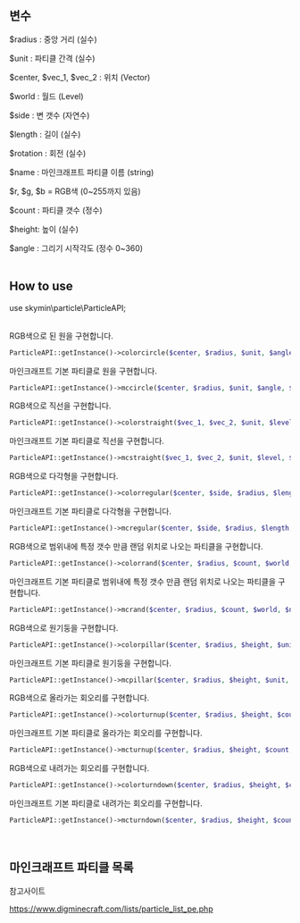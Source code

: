 ## 변수

$radius : 중앙 거리 (실수)

$unit : 파티클 간격 (실수)

$center, $vec_1, $vec_2 : 위치 (Vector)

$world : 월드 (Level)

$side : 변 갯수 (자연수)

$length : 길이 (실수)

$rotation : 회전 (실수)

$name : 마인크래프트 파티클 이름 (string)

$r, $g, $b = RGB색 (0~255까지 있음)

$count : 파티클 갯수 (정수)

$height: 높이 (실수)

$angle : 그리기 시작각도 (정수 0~360)
</br>
</br>
## How to use

use skymin\particle\ParticleAPI;
</br>
</br>

RGB색으로 된 원을 구현합니다.

```php
ParticleAPI::getInstance()->colorcircle($center, $radius, $unit, $angle, $world, $r, $g, $b);
```

마인크래프트 기본 파티클로 원을 구현합니다.

```php
ParticleAPI::getInstance()->mccircle($center, $radius, $unit, $angle, $world, $name);
```

RGB색으로 직선을 구현합니다.

```php
ParticleAPI::getInstance()->colorstraight($vec_1, $vec_2, $unit, $level, $r, $g, $b);
```

마인크래프트 기본 파티클로 직선을 구현합니다.

```php
ParticleAPI::getInstance()->mcstraight($vec_1, $vec_2, $unit, $level, $name);
```

RGB색으로 다각형을 구현합니다.

```php
ParticleAPI::getInstance()->colorregular($center, $side, $radius, $length, $unit, $rotation, $level, $r, $g, $b);
```

마인크래프트 기본 파티클로 다각형을 구현합니다.

```php
ParticleAPI::getInstance()->mcregular($center, $side, $radius, $length, $unit, $rotation, $level, $name);
```

RGB색으로 범위내에 특정 갯수 만큼 랜덤 위치로 나오는 파티클을 구현합니다.

```php
ParticleAPI::getInstance()->colorrand($center, $radius, $count, $world, $r, $g, $b);
```

마인크래프트 기본 파티클로 범위내에 특정 갯수 만큼 랜덤 위치로 나오는 파티클을 구현합니다.

```php
ParticleAPI::getInstance()->mcrand($center, $radius, $count, $world, $name);
```

RGB색으로 원기둥을 구현합니다.

```php
ParticleAPI::getInstance()->colorpillar($center, $radius, $height, $unit, $angle, $world, $r, $g, $b);
```

마인크래프트 기본 파티클로 원기둥을 구현합니다.

```php
ParticleAPI::getInstance()->mcpillar($center, $radius, $height, $unit, $angle, $world, $name);
```

RGB색으로 올라가는 회오리를 구현합니다.

```php
ParticleAPI::getInstance()->colorturnup($center, $radius, $height, $count, $unit, $world, $r, $g, $b);
```

마인크래프트 기본 파티클로 올라가는 회오리를 구현합니다.

```php
ParticleAPI::getInstance()->mcturnup($center, $radius, $height, $count, $unit, $world, $name);
```

RGB색으로 내려가는 회오리를 구현합니다.

```php
ParticleAPI::getInstance()->colorturndown($center, $radius, $height, $count, $unit, $world, $r, $g, $b);
```

마인크래프트 기본 파티클로 내려가는 회오리를 구현합니다.

```php
ParticleAPI::getInstance()->mcturndown($center, $radius, $height, $count, $unit, $world, $name);
```

</br>

## 마인크래프트 파티클 목록

참고사이트

https://www.digminecraft.com/lists/particle_list_pe.php
